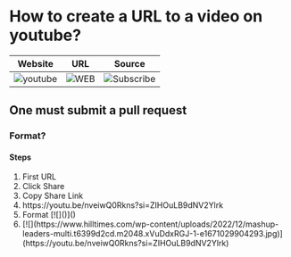 # How to create a URL to a video on youtube?

Website | URL | Source |
--- | --- | ---
![youtube](https://lh3.googleusercontent.com/3zkP2SYe7yYoKKe47bsNe44yTgb4Ukh__rBbwXwgkjNRe4PykGG409ozBxzxkrubV7zHKjfxq6y9ShogWtMBMPyB3jiNps91LoNH8A=s500) | ![WEB](https://t3.ftcdn.net/jpg/06/33/87/38/360_F_633873839_zyJNd76jRc1VupOdjLYhL42cGsBD8hM9.jpg) | ![Subscribe](https://static.vecteezy.com/system/resources/thumbnails/023/751/501/small_2x/premium-youtube-subscribe-animation-free-video.jpg)



## One must submit a pull request

### Format?
#### Steps
<ol>
  <li> First URL </li>
  <li> Click Share </li>
  <li> Copy Share Link </li>
  <li> https://youtu.be/nveiwQ0Rkns?si=ZIHOuLB9dNV2Ylrk </li>
  <li> Format   [![]()]()
  <li> [![](https://www.hilltimes.com/wp-content/uploads/2022/12/mashup-leaders-multi.t6399d2cd.m2048.xVuDdxRGJ-1-e1671029904293.jpg)](https://youtu.be/nveiwQ0Rkns?si=ZIHOuLB9dNV2Ylrk) 
  </li>
</ol>
</ol>
